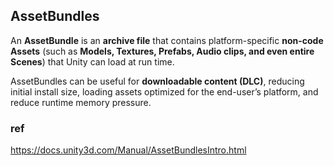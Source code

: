 ## AssetBundles
An **AssetBundle** is an **archive file** that contains platform-specific **non-code Assets** (such as **Models, Textures, Prefabs, Audio clips, and even entire Scenes**) that Unity can load at run time.


AssetBundles can be useful for **downloadable content (DLC)**, reducing initial install size, loading assets optimized for the end-user’s platform, and reduce runtime memory pressure.


### ref 
https://docs.unity3d.com/Manual/AssetBundlesIntro.html
